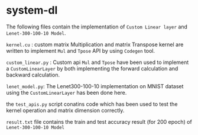# system-dl

The following files contain the implementation of ```Custom Linear layer``` and ```Lenet-300-100-10 Model```. 


```kernel.cu``` : custom matrix Multiplication and matrix Transpose kernel are written to implement ```Mul``` and ```Tpose``` API by using ```Codegen``` tool.

```custom_linear.py``` : Custom api ```Mul``` and ```Tpose``` have been used to implement a ```CustomLinearLayer``` by both implementing the forward calculation and backward calculation. 

```lenet_model.py```: The Lenet300-100-10 implementation on MNIST dataset using the ```CustomLinearLayer``` has been done here. 

the ```test_apis.py``` script conatins code which has been used to test the kernel operation and matrix dimension correctly.


```result.txt``` file contains the train and test accuracy result (for 200 epoch) of  ```Lenet-300-100-10 Model``` 



